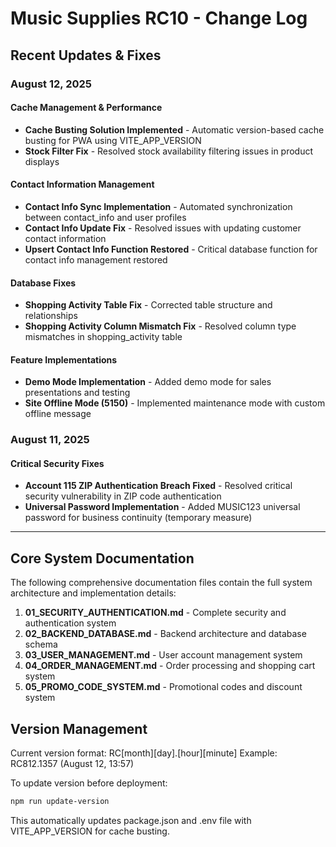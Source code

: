 # Music Supplies RC10 - Change Log

## Recent Updates & Fixes

### August 12, 2025

#### Cache Management & Performance
- **Cache Busting Solution Implemented** - Automatic version-based cache busting for PWA using VITE_APP_VERSION
- **Stock Filter Fix** - Resolved stock availability filtering issues in product displays

#### Contact Information Management
- **Contact Info Sync Implementation** - Automated synchronization between contact_info and user profiles
- **Contact Info Update Fix** - Resolved issues with updating customer contact information
- **Upsert Contact Info Function Restored** - Critical database function for contact info management restored

#### Database Fixes
- **Shopping Activity Table Fix** - Corrected table structure and relationships
- **Shopping Activity Column Mismatch Fix** - Resolved column type mismatches in shopping_activity table

#### Feature Implementations
- **Demo Mode Implementation** - Added demo mode for sales presentations and testing
- **Site Offline Mode (5150)** - Implemented maintenance mode with custom offline message

### August 11, 2025

#### Critical Security Fixes
- **Account 115 ZIP Authentication Breach Fixed** - Resolved critical security vulnerability in ZIP code authentication
- **Universal Password Implementation** - Added MUSIC123 universal password for business continuity (temporary measure)

---

## Core System Documentation

The following comprehensive documentation files contain the full system architecture and implementation details:

1. **01_SECURITY_AUTHENTICATION.md** - Complete security and authentication system
2. **02_BACKEND_DATABASE.md** - Backend architecture and database schema
3. **03_USER_MANAGEMENT.md** - User account management system
4. **04_ORDER_MANAGEMENT.md** - Order processing and shopping cart system
5. **05_PROMO_CODE_SYSTEM.md** - Promotional codes and discount system

## Version Management

Current version format: RC[month][day].[hour][minute]
Example: RC812.1357 (August 12, 13:57)

To update version before deployment:
```bash
npm run update-version
```

This automatically updates package.json and .env file with VITE_APP_VERSION for cache busting.